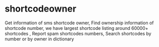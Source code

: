 # shortcodeowner
Get information of sms shortcode owner, Find ownership information of shortcode number, we have largest shortcode listing around 60000+ shortcodes , Report spam shortcodes numbers, Search shortcodes by number or by owner in dictionary
